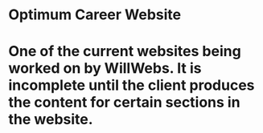 # Optimum Career Website 

# One of the current websites being worked on by WillWebs. It is incomplete until the client produces the content for certain sections in the website.
